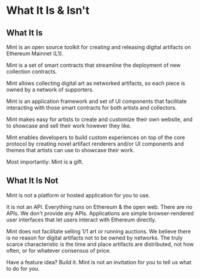 # What It Is & Isn't

## What It Is

Mint is an open source toolkit for creating and releasing digital artifacts
on Ethereum Mainnet (L1).

Mint is a set of smart contracts that streamline the
deployment of new collection contracts.

Mint allows collecting digital art as networked artifacts, so each
piece is owned by a network of supporters.

Mint is an application framework and set of UI components that facilitate
interacting with those smart contracts for both artists and collectors.

Mint makes easy for artists to create and customize their own website,
and to showcase and sell their work however they like.

Mint enables developers to build custom experiences on top of the core protocol
by creating novel artifact renderers and/or UI components and themes that artists
can use to showcase their work.

Most importantly: Mint is a gift.

## What It Is Not

Mint is not a platform or hosted application for you to use.

It is not an API. Everything runs on Ethereum & the open web. There are no APIs.
We don't provide any APIs. Applications are simple browser-rendered user interfaces
that let users interact with Ethereum directly.

Mint does not facilitate selling 1/1 art or running auctions.
We believe there is no reason for digital artifacts not to be owned by networks.
The truly scarce characteristic is the time and place artifacts are distributed,
not how often, or for whatever consensus of price.

Have a feature idea? Build it. Mint is not an invitation for you to tell
us what to do for you.
